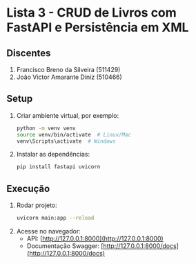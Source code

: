 # Lista 3 - CRUD de Livros com FastAPI e Persistência em XML

## Discentes
1. Francisco Breno da Silveira (511429)
2. João Victor Amarante Diniz (510466)

## Setup
1. Criar ambiente virtual, por exemplo:
    ```bash
    python -m venv venv
    source venv/bin/activate  # Linux/Mac
    venv\Scripts\activate  # Windows
    ```  
2. Instalar as dependências:
    ```bash
    pip install fastapi uvicorn
    ```

## Execução
1. Rodar projeto:
    ```bash
    uvicorn main:app --reload
    ```
2. Acesse no navegador:
    - API: [http://127.0.0.1:8000](http://127.0.0.1:8000)
    - Documentação Swagger: [http://127.0.0.1:8000/docs](http://127.0.0.1:8000/docs)